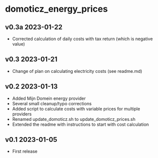 # domoticz_energy_prices 

## v0.3a  2023-01-22
- Corrected calculation of daily costs with tax return (which is negative value)

## v0.3  2023-01-21
- Change of plan on calculating electricity costs (see readme.md)


## v0.2  2023-01-13
- Added Mijn Domein energy provider
- Several small cleanup/typo corrections
- Added script to calculate costs with variable prices for multiple providers
- Renamed update_domoticz.sh to update_domoticz_prices.sh
- Extended the readme with instructions to start with cost calculation


## v0.1  2023-01-05
- First release